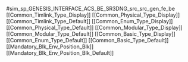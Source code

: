 #sim_sp_GENESIS_INTERFACE_ACS_BE_SR3DNG_src_src_gen_fe_be
[[Common_Timlink_Type_Display]]
[[Common_Physical_Type_Display]]
[[Common_Timlink_Type_Default]]
[[Common_Enum_Type_Display]]
[[Common_Physical_Type_Default]]
[[Common_Modular_Type_Display]]
[[Common_Modular_Type_Default]]
[[Common_Basic_Type_Display]]
[[Common_Enum_Type_Default]]
[[Common_Basic_Type_Default]]
[[Mandatory_Blk_Env_Position_Blk]]
[[Mandatory_Blk_Env_Position_Blk_Default]]
